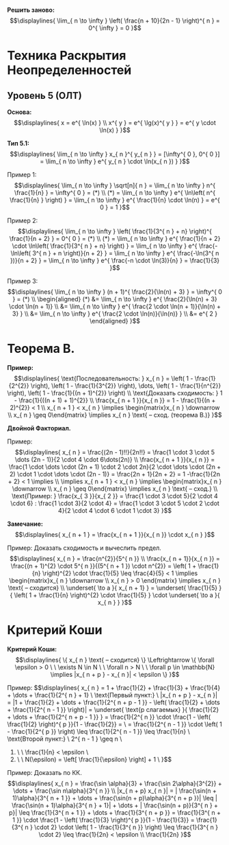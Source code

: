 **Решить заново:**
$$\displaylines{
\lim_{ n \to \infty } \left( \frac{n + 10}{2n - 1} \right)^{ n } = 0^{ \infty } = 0
}$$

# Техника Раскрытия Неопределенностей
## Уровень 5 (ОЛТ) 
**Основа:**
$$\displaylines{
x = e^{ \ln(x) } \\ 
x^{ y } = e^{ \lg(x)^{ y } } = e^{ y \cdot \ln(x) }
}$$


**Тип 5.1:** 
$$\displaylines{
\lim_{ n \to \infty } x_{ n }^{ y_{ n } } = [\infty^{ 0 }, 0^{ 0 }] = \lim_{ n \to \infty } e^{ y_{ n } \cdot \ln(x_{ n }) }
}$$

Пример 1: 
$$\displaylines{
\lim_{ n \to \infty } \sqrt[n]{ n } = \lim_{ n \to \infty } n^{ \frac{1}{n} } = \infty^{ 0 } = (*) \\ 
(*) = \lim_{ n \to \infty } e^{ \ln\left( n^{ \frac{1}{n} } \right) } = \lim_{ n \to \infty } e^{ \frac{1}{n} \cdot \ln(n) } = e^{ 0 } = 1
}$$

Пример 2: 
$$\displaylines{
\lim_{ n \to \infty } \left( \frac{1}{3^{ n } + n} \right)^{ \frac{1}{n + 2} } = 0^{ 0 } = (*) \\ 
(*) = \lim_{ n \to \infty } e^{ \frac{1}{n + 2} \cdot \ln\left( \frac{1}{3^{ n } + n} \right) } = \lim_{ n \to \infty } e^{ \frac{-\ln\left( 3^{ n } + n \right)}{n + 2} } = \lim_{ n \to \infty } e^{ \frac{-\ln(3^{ n })}{n + 2} } = \lim_{ n \to \infty } e^{ \frac{-n \cdot \ln(3)}{n} } = \frac{1}{3}
}$$

Пример 3: 
$$\displaylines{
\lim_{ n \to \infty } (n + 1)^{ \frac{2}{\ln(n) + 3} } = \infty^{ 0 } = (*) \\ 
\begin{aligned}
(*) &= \lim_{ n \to \infty } e^{ \frac{2}{\ln(n) + 3}  \cdot \ln(n + 1)} \\ 
&= \lim_{ n \to \infty } e^{ \frac{2 \cdot \ln(n + 1)}{\ln(n) + 3} } \\ 
&= \lim_{ n \to \infty } e^{ \frac{2 \cdot \ln(n)}{\ln(n)} } \\ 
&= e^{ 2 }
\end{aligned}
}$$

# Теорема В. 
**Пример:**
$$\displaylines{
\text{Последовательность: }
x_{ n } = \left( 1 - \frac{1}{2^{2}} \right), \left( 1 - \frac{1}{3^{2}} \right), \dots, \left( 1 - \frac{1}{n^{2}} \right), \left( 1 - \frac{1}{(n + 1)^{2}} \right) \\ 
\text{Доказать сходимость: }  1 - \frac{1}{((n + 1) + 1)^{2}} \\ 
\frac{x_{ n + 1 }}{x_{ n }} = 1 - \frac{1}{(n + 2)^{2}} < 1 \\ 
x_{ n + 1 } < x_{ n } \implies \begin{matrix}x_{ n } \downarrow \\ x_{ n } \geq 0\end{matrix} \implies x_{ n } \text{ – сход. (теорема В.)}
}$$

**Двойной Факториал.**

Пример: 
$$\displaylines{
x_{ n } = \frac{(2n - 1)!!}{2n!!} = \frac{1 \cdot 3 \cdot 5 \dots (2n - 1)}{2 \cdot 4 \cdot 6\dots(2n)} \\ 
\frac{x_{ n + 1 }}{x_{ n }} = \frac{1 \cdot \dots \cdot (2n + 1) \cdot 2 \cdot 2n}{2 \cdot \dots \cdot (2n + 2) \cdot 1 \cdot \dots \cdot (2n - 1)} = \frac{2n + 1}{2n + 2} = 1 -\frac{1}{2n + 2} < 1 \implies \\
\implies x_{ n + 1 } < x_{ n } \implies \begin{matrix}x_{ n } \downarrow \\ x_{ n } \geq 0\end{matrix} \implies x_{ n } \text{ – сход.} \\ 
\text{Пример: } \frac{x_{ 3 }}{x_{ 2 }} = \frac{1 \cdot 3 \cdot 5}{2 \cdot 4 \cdot 6} : \frac{1 \cdot 3}{2 \cdot 4} = \frac{1 \cdot 3 \cdot 5 \cdot 2 \cdot 4}{2 \cdot 4 \cdot 6 \cdot 1 \cdot 3}
}$$

**Замечание:** 
$$\displaylines{
x_{ n + 1 } = \frac{x_{ n + 1 }}{x_{ n }} \cdot x_{ n }
}$$

Пример: Доказать сходимость и вычеслить предел.
$$\displaylines{
x_{ n } = \frac{n^{2}}{5^{ n }} \\ 
\frac{x_{ n  + 1}}{x_{ n }} = \frac{(n + 1)^{2} \cdot 5^{ n }}{(5^{ n + 1 }) \cdot n^{2}} = \left( 1 + \frac{1}{n} \right)^{2} \cdot \frac{1}{5} \leq \frac{4}{5} < 1 \implies \begin{matrix}x_{ n } \downarrow \\ x_{ n } > 0 \end{matrix} \implies x_{ n } \text{ – сходится} \\ 
\underset{ \to a }{ x_{ n + 1} } = \underset{ \frac{1}{5} }{ \left( 1 + \frac{1}{n} \right)^{2} \cdot \frac{1}{5} } \cdot \underset{ \to a }{ x_{ n } } 
}$$

# Критерий Коши
**Критерий Коши:**
$$\displaylines{
\{ x_{ n } \text{ – сходится} \} \Leftrightarrow \{ \forall \epsilon > 0 \ \ \exists N \in N \ \ \forall n > N \ \ \forall p \in \mathbb{N} \implies |x_{ n + p } - x_{ n }| < \epsilon \}
}$$

Пример: 
$$\displaylines{
x_{ n } = 1 + \frac{1}{2} + \frac{1}{3} + \frac{1}{4} + \dots + \frac{1}{2^{ n } + 1} \\ 
\text{Первый пункт:} \\ 
|x_{ n + p } - x_{ n }| = |1 + \frac{1}{2} + \dots + \frac{1}{2^{ n + p - 1 }} - \left( \frac{1}{2} + \dots + \frac{1}{2^{ n - 1 }} \right)| = \underset{ \text{p слагаемых} }{ \frac{1}{2} + \dots + \frac{1}{2^{ n + p - 1 }} } = \frac{1}{2^{ n }} \cdot \frac{1 - \left( \frac{1}{2} \right)^{ p }}{1 - \frac{1}{2}} = \\ 
= \frac{1}{2^{ n - 1 }} \cdot \left( 1 - \frac{1}{2^{ p }} \right) \leq \frac{1}{2^{ n - 1 }} \leq \frac{1}{n} \\ 
\text{Второй пункт:} \\ 
2^{ n - 1 } \geq n \\ 
1. \ \ \frac{1}{n} < \epsilon \\ 
2. \ \ N(\epsilon) = \left[ \frac{1}{\epsilon} \right] + 1 \\ 
}$$

Пример: Доказать по КК. 
$$\displaylines{
x_{ n } = \frac{\sin \alpha}{3} + \frac{\sin 2\alpha}{3^{2}} + \dots + \frac{\sin n\alpha}{3^{ n }} \\ 
|x_{ n + p} x_{ n }| = | \frac{\sin(n + 1)\alpha}{3^{ n + 1 }} + \dots + \frac{\sin(n + p)\alpha}{3^{ n + p }}| \leq | \frac{\sin(n + 1)\alpha}{3^{ n } + 1}| + \dots + | \frac{\sin(n + p)}{3^{ n } + p}| \leq \frac{1}{3^{ n + 1 }} + \dots + \frac{1}{3^{ n + p }} = \frac{1}{3^{ n + 1 }} \cdot \frac{1 - \left( \frac{1}{3} \right)^{ p }}{1 - \frac{1}{3}} = \frac{1}{3^{ n }  \cdot 2} \cdot \left( 1 - \frac{1}{3^{ n }} \right)  \leq \frac{1}{3^{ n } \cdot 2} \leq \frac{1}{2n} < \epsilon \\ 
\frac{1}{2n}
}$$